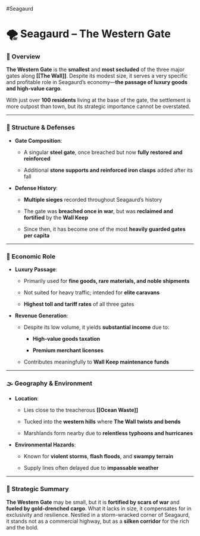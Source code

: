 #Seagaurd 

# 🌪️ Seagaurd – The Western Gate

### 📍 Overview

**The Western Gate** is the **smallest** and **most secluded** of the three major gates along **[[The Wall]]**. Despite its modest size, it serves a very specific and profitable role in Seagaurd’s economy—**the passage of luxury goods and high-value cargo**.

With just over **100 residents** living at the base of the gate, the settlement is more outpost than town, but its strategic importance cannot be overstated.

---

### 🚪 Structure & Defenses

- **Gate Composition**:
    
    - A singular **steel gate**, once breached but now **fully restored and reinforced**
        
    - Additional **stone supports and reinforced iron clasps** added after its fall
        
- **Defense History**:
    
    - **Multiple sieges** recorded throughout Seagaurd’s history
        
    - The gate was **breached once in war**, but was **reclaimed and fortified** by the **Wall Keep**
        
    - Since then, it has become one of the most **heavily guarded gates per capita**
        

---

### 💎 Economic Role

- **Luxury Passage**:
    
    - Primarily used for **fine goods, rare materials, and noble shipments**
        
    - Not suited for heavy traffic; intended for **elite caravans**
        
    - **Highest toll and tariff rates** of all three gates
        
- **Revenue Generation**:
    
    - Despite its low volume, it yields **substantial income** due to:
        
        - **High-value goods taxation**
            
        - **Premium merchant licenses**
            
    - Contributes meaningfully to **Wall Keep maintenance funds**
        

---

### 🌫️ Geography & Environment

- **Location**:
    
    - Lies close to the treacherous **[[Ocean Waste]]**
        
    - Tucked into the **western hills** where **The Wall twists and bends**
        
    - Marshlands form nearby due to **relentless typhoons and hurricanes**
        
- **Environmental Hazards**:
    
    - Known for **violent storms**, **flash floods**, and **swampy terrain**
        
    - Supply lines often delayed due to **impassable weather**
        

---

### 🧭 Strategic Summary

**The Western Gate** may be small, but it is **fortified by scars of war** and **fueled by gold-drenched cargo**. What it lacks in size, it compensates for in exclusivity and resilience. Nestled in a storm-wracked corner of Seagaurd, it stands not as a commercial highway, but as a **silken corridor** for the rich and the bold.